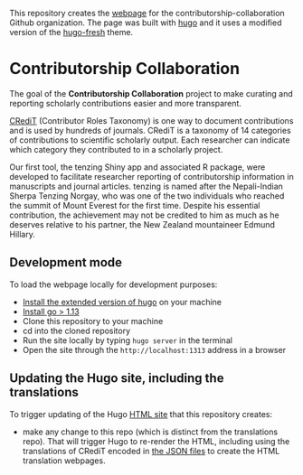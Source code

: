 This repository creates the [webpage](https://contributorshipcollaboration.github.io/) for the contributorship-collaboration Github organization. The page was built with [hugo](https://gohugo.io/) and it uses a modified version of the [hugo-fresh](https://github.com/StefMa/hugo-fresh) theme.

# Contributorship Collaboration

The goal of the __Contributorship Collaboration__ project to make curating and reporting scholarly contributions easier and more transparent.

[CRediT](http://credit.niso.org/) (Contributor Roles Taxonomy) is one way to document contributions and is used by hundreds of journals. CRediT is a
taxonomy of 14 categories of contributions to scientific scholarly output. Each researcher can indicate which category they contributed to
in a scholarly project.

Our first tool, the tenzing Shiny app and associated R package, were developed to facilitate researcher reporting of contributorship information in manuscripts and journal articles. tenzing is named after the Nepali-Indian Sherpa Tenzing Norgay, who was one of the two individuals who reached the summit of Mount Everest for the first time. Despite his essential contribution, the achievement may not be credited to him as much as he deserves relative to his partner, the New Zealand mountaineer Edmund Hillary.

## Development mode

To load the webpage locally for development purposes:

* [Install the extended version of hugo](https://gohugo.io/installation/) on your machine
* [Install go > 1.13](https://go.dev/dl/)
* Clone this repository to your machine
* cd into the cloned repository
* Run the site locally by typing `hugo server` in the terminal
* Open the site through the `http://localhost:1313` address in a browser

## Updating the Hugo site, including the translations 

To trigger updating of the Hugo [HTML site](https://contributorshipcollaboration.github.io/) that this repository creates:
  * make any change  to this repo (which is distinct from the translations repo). That will trigger Hugo to re-render the HTML, including using the  translations of CRediT encoded in [the JSON files](https://github.com/contributorshipcollaboration/credit-translation/tree/main/translations) to create the HTML translation webpages.
